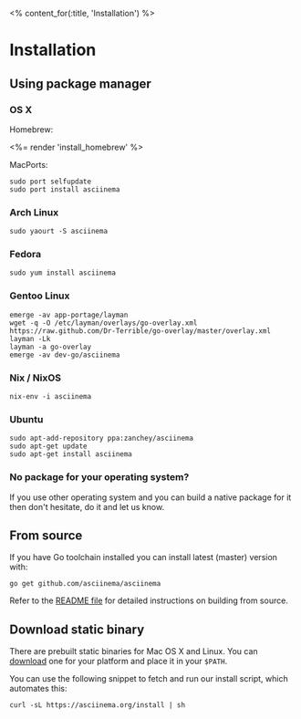 <% content_for(:title, 'Installation') %>

# Installation

## Using package manager

### OS X

Homebrew:

<%= render 'install_homebrew' %>

MacPorts:

    sudo port selfupdate
    sudo port install asciinema

### Arch Linux

    sudo yaourt -S asciinema

### Fedora

    sudo yum install asciinema

### Gentoo Linux

    emerge -av app-portage/layman
    wget -q -O /etc/layman/overlays/go-overlay.xml https://raw.github.com/Dr-Terrible/go-overlay/master/overlay.xml
    layman -Lk
    layman -a go-overlay
    emerge -av dev-go/asciinema

### Nix / NixOS

    nix-env -i asciinema

### Ubuntu

    sudo apt-add-repository ppa:zanchey/asciinema
    sudo apt-get update
    sudo apt-get install asciinema

### No package for your operating system?

If you use other operating system and you can build a native package
for it then don't hesitate, do it and let us know.

## From source

If you have Go toolchain installed you can install latest (master) version with:

    go get github.com/asciinema/asciinema

Refer to the
[README file](https://github.com/asciinema/asciinema/blob/master/README.md)
for detailed instructions on building from source.

## Download static binary

There are prebuilt static binaries for Mac OS X and Linux. You can
[download](https://github.com/asciinema/asciinema/releases) one
for your platform and place it in your `$PATH`.

You can use the following snippet to fetch and run our install script, which automates this:

    curl -sL https://asciinema.org/install | sh
